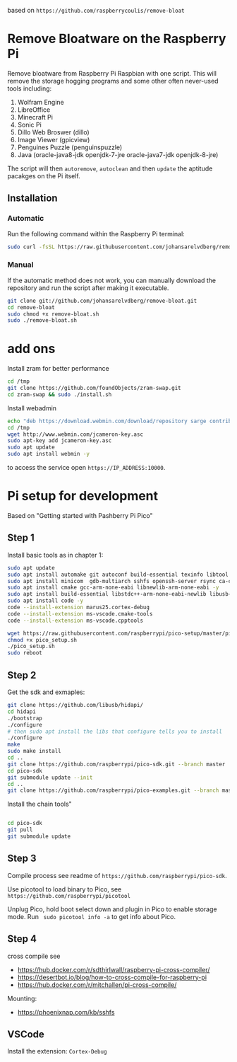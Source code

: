 based on `https://github.com/raspberrycoulis/remove-bloat`

# Remove Bloatware on the Raspberry Pi
Remove bloatware from Raspberry Pi Raspbian with one script. This will remove the storage hogging programs and some other often never-used tools including:

1. Wolfram Engine
2. LibreOffice
3. Minecraft Pi
4. Sonic Pi 
5. Dillo Web Broswer (dillo)
6. Image Viewer (gpicview)
7. Penguines Puzzle (penguinspuzzle)
8. Java (oracle-java8-jdk openjdk-7-jre oracle-java7-jdk openjdk-8-jre)

The script will then `autoremove`, `autoclean` and then `update` the aptitude pacakges on the Pi itself.

## Installation

### Automatic
Run the following command within the Raspberry Pi terminal:

```bash
sudo curl -fsSL https://raw.githubusercontent.com/johansarelvdberg/remove-bloat/master/remove-bloat.sh | bash
```

### Manual
If the automatic method does not work, you can manually download the repository and run the script after making it executable.

```bash
git clone git://github.com/johansarelvdberg/remove-bloat.git
cd remove-bloat
sudo chmod +x remove-bloat.sh
sudo ./remove-bloat.sh
```

# add ons

Install zram for better performance

```bash
cd /tmp
git clone https://github.com/foundObjects/zram-swap.git
cd zram-swap && sudo ./install.sh
```


Install webadmin
```bash
echo "deb https://download.webmin.com/download/repository sarge contrib" | sudo tee /etc/apt/sources.list.d/webadmin.list > /dev/null
cd /tmp
wget http://www.webmin.com/jcameron-key.asc
sudo apt-key add jcameron-key.asc
sudo apt update
sudo apt install webmin -y
```
to access the service open `https://IP_ADDRESS:10000`.

# Pi setup for development

Based on "Getting started with Pashberry Pi Pico"

## Step 1
Install basic tools as in chapter 1:
```bash
sudo apt update
sudo apt install automake git autoconf build-essential texinfo libtool libftdi-dev libusb-1.0-0-dev libusb-1.0-0-dev -y
sudo apt install minicom  gdb-multiarch sshfs openssh-server rsync ca-certificates -y
sudo apt install cmake gcc-arm-none-eabi libnewlib-arm-none-eabi -y
sudo apt install build-essential libstdc++-arm-none-eabi-newlib libusb-1.0-0-dev -y
sudo apt install code -y
code --install-extension marus25.cortex-debug
code --install-extension ms-vscode.cmake-tools
code --install-extension ms-vscode.cpptools

wget https://raw.githubusercontent.com/raspberrypi/pico-setup/master/pico_setup.sh
chmod +x pico_setup.sh
./pico_setup.sh
sudo reboot
```

## Step 2
Get the sdk and exmaples:
```bash
git clone https://github.com/libusb/hidapi/
cd hidapi
./bootstrap
./configure
# then sudo apt install the libs that configure tells you to install
./configure
make
sudo make install
cd ..
git clone https://github.com/raspberrypi/pico-sdk.git --branch master
cd pico-sdk
git submodule update --init
cd ..
git clone https://github.com/raspberrypi/pico-examples.git --branch master
```
Install the chain tools"
```bash

cd pico-sdk
git pull
git submodule update
```


## Step 3

Compile process see readme of `https://github.com/raspberrypi/pico-sdk`.

Use picotool to load binary to Pico, see `https://github.com/raspberrypi/picotool`

Unplug Pico, hold boot select down and plugin in Pico to enable storage mode. Run ` sudo picotool info -a`
to get info about Pico.

## Step 4

cross compile see 

-   https://hub.docker.com/r/sdthirlwall/raspberry-pi-cross-compiler/  
-   https://desertbot.io/blog/how-to-cross-compile-for-raspberry-pi 
-   https://hub.docker.com/r/mitchallen/pi-cross-compile/

Mounting:

-   https://phoenixnap.com/kb/sshfs

## VSCode

Install the extension: `Cortex-Debug`

